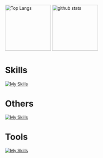 <p align="left"> 
  <img alt="Top Langs" height="150px" src="https://github-readme-stats.vercel.app/api/top-langs/?username=kai-0307&layout=compact&count_private=true&show_icons=true&theme=tokyonight" />
  <img alt="github stats" height="150px" src="https://github-readme-stats.vercel.app/api?username=kai-0307&count_private=true&show_icons=true&show_icons=true&theme=tokyonight" />
</p>
 
# Skills　
[![My Skills](https://skillicons.dev/icons?i=go,rails,mysql,postgres)](https://skillicons.dev)

# Others
[![My Skills](https://skillicons.dev/icons?i=ts,next)](https://skillicons.dev)

# Tools
[![My Skills](https://skillicons.dev/icons?i=docker,github,postman,vscode,graphql,discord)](https://skillicons.dev)
